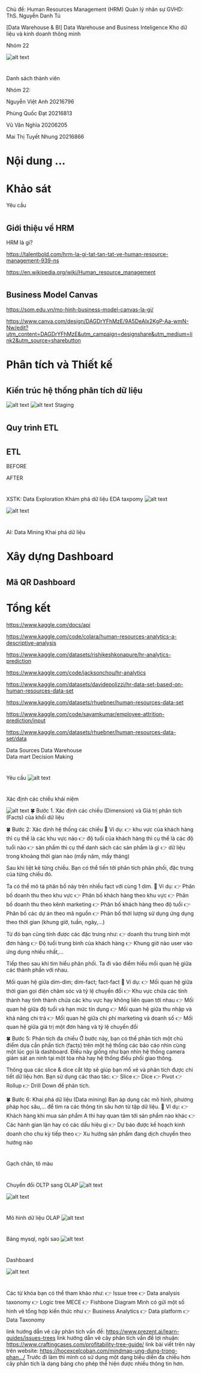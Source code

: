 Chủ đề:
Human Resources Management (HRM)
Quản lý nhân sự
GVHD: ThS. Nguyễn Danh Tú

[Data Warehouse \& BI]
Data Warehouse and Business Inteligence
Kho dữ liệu và kinh doanh thông minh

Nhóm 22

![alt text](image-12.png)

#

Danh sách thành viên

Nhóm 22:

Nguyễn Việt Anh 20216796

Phùng Quốc Đạt 20216813

Vũ Văn Nghĩa 20206205

Mai Thị Tuyết Nhung 20216866

# Nội dung ...

# Khảo sát

Yêu cầu






#

## Giới thiệu về HRM

HRM là gì?

https://talentbold.com/hrm-la-gi-tat-tan-tat-ve-human-resource-management-939-ns

https://en.wikipedia.org/wiki/Human_resource_management

#

## Business Model Canvas

https://som.edu.vn/mo-hinh-business-model-canvas-la-gi/

https://www.canva.com/design/DAGDrYFhMzE/9A5DeAlx2KgP-Aa-wmN-Nw/edit?utm_content=DAGDrYFhMzE&utm_campaign=designshare&utm_medium=link2&utm_source=sharebutton

#

# Phân tích và Thiết kế

#

## Kiến trúc hệ thống phân tích dữ liệu

![alt text](image-9.png)
![alt text](image-1.png)
Staging

<!-- https://www.canva.com/design/DAGDr5h1pEE/gsFg-GK1Y2-pzTf8nBDexA/edit?utm_content=DAGDr5h1pEE&utm_campaign=designshare&utm_medium=link2&utm_source=sharebutton -->

<!-- https://www.canva.com/design/DAGDrwKlKDU/5tBfEI7Mzsp5s6nIUIs7Tw/edit?utm_content=DAGDrwKlKDU&utm_campaign=designshare&utm_medium=link2&utm_source=sharebutton -->

<!-- https://www.canva.com/design/DAGDr7K5Yq0/Z64jK07TlLNI0mGCIvUdrQ/edit?utm_content=DAGDr7K5Yq0&utm_campaign=designshare&utm_medium=link2&utm_source=sharebutton -->

<!-- https://www.canva.com/design/DAGDrwE3P6s/0GVeEFesokKj0oLIIrbjhg/edit?utm_content=DAGDrwE3P6s&utm_campaign=designshare&utm_medium=link2&utm_source=sharebutton -->

#

## Quy trình ETL

#

## ETL

BEFORE

AFTER

#

#

XSTK: Data Exploration
Khám phá dữ liệu
EDA
taxpomy
![alt text](image-10.png)

![alt text](image-11.png)

#

AI: Data Mining
Khai phá dữ liệu

#

# Xây dựng Dashboard

#

## Mã QR Dashboard

#

# Tổng kết

https://www.kaggle.com/docs/api

https://www.kaggle.com/code/colara/human-resources-analytics-a-descriptive-analysis

https://www.kaggle.com/datasets/rishikeshkonapure/hr-analytics-prediction

https://www.kaggle.com/code/jacksonchou/hr-analytics

https://www.kaggle.com/datasets/davidepolizzi/hr-data-set-based-on-human-resources-data-set

https://www.kaggle.com/datasets/rhuebner/human-resources-data-set

https://www.kaggle.com/code/sayamkumar/employee-attrition-prediction/input

https://www.kaggle.com/datasets/rhuebner/human-resources-data-set/data

<!-- https://downloadlynet.ir/2024/28/116039/01/machine-learning-data-science-with-python-kaggle-pandas/20/?#/116039-udemy-182411021524.html -->

<!-- https://downloadlynet.ir/2024/28/116043/01/machine-learning-data-science-with-python-kaggle-a-z/21/?#/116043-udemy-182411020524.html -->

Data Sources
Data Warehouse  
Data mart
Decision Making

#

#

Yêu cầu
![alt text](image-3.png)

#

Xác định các chiều khái niệm

<!-- 3,4,6,8 -->

![alt text](image-4.png)
🍀 Bước 1. Xác định các chiều (Dimension) và Giá trị phân tích (Facts) của khối dữ liệu

🍀 Bước 2: Xác định hệ thống các chiều
🌳 Ví dụ:
👉 khu vực của khách hàng thì cụ thể là các khu vực nào
👉 độ tuổi của khách hàng thì cụ thể là các độ tuổi nào
👉 sản phẩm thì cụ thể danh sách các sản phẩm là gì
👉 dữ liệu trong khoảng thời gian nào (mấy năm, mấy tháng)

<!-- ✍️ Hướng dẫn: Bạn sử dụng tính năng remove duplicate với từng cột dữ liệu để tạo ra từng chiều rồi copy vào một sheet. -->

<!-- 🍀 Bước 3: Phân tích phân phối và đặc trưng của từng chiều -->

Sau khi liệt kê từng chiều. Bạn có thể tiến tới phân tích phân phối, đặc trưng của từng chiều đó.

Ta có thể mô tả phân bố này trên nhiều fact với cùng 1 dim.
🌳 Ví dụ:
👉 Phân bố doanh thu theo khu vực
👉 Phân bố khách hàng theo khu vực
👉 Phân bố doanh thu theo kênh marketing
👉 Phân bố khách hàng theo độ tuổi
👉 Phân bố các dự án theo mã nguồn
👉 Phân bố thời lượng sử dụng ứng dụng theo thời gian (khung giờ, tuần, ngày,...)

Từ đó bạn cũng tính được các đặc trưng như:
👉 doanh thu trung bình một đơn hàng
👉 Độ tuổi trung bình của khách hàng
👉 Khung giờ nào user vào ứng dụng nhiều nhất,...

<!-- ✍️ Hướng dẫn: bạn sử dụng tính năng pivot table, pivot chart hoặc sử dụng add-in Data Analysis để thống kê và vẽ các đặc trưng này -->

<!-- 🍀 Bước 4: Phân tích tương quan -->

Tiếp theo sau khi tìm hiểu phân phối. Ta đi vào điểm hiểu mối quan hệ giữa các thành phần với nhau.

Mối quan hệ giữa dim-dim; dim-fact; fact-fact
🌳 Ví dụ:
👉 Mối quan hệ giữa thời gian gọi điện chăm sóc và tỷ lệ chuyển đổi
👉 Khu vực chứa các tỉnh thành hay tỉnh thành chứa các khu vực hay không liên quan tới nhau
👉 Mối quan hệ giữa độ tuổi và hạn mức tín dụng
👉 Mối quan hệ giữa thu nhập và khả năng chi trả
👉 Mối quan hệ giữa chi phí marketing và doanh số
👉 Mối quan hệ giữa giá trị một đơn hàng và tỷ lệ chuyển đổi

<!-- ✍️ Hướng dẫn: bạn sử dụng tính năng pivot table, pivot chart hoặc sử dụng add-in Data Analysis để thống kê và vẽ các đặc trưng này -->

🍀 Bước 5: Phân tích đa chiều
Ở bước này, bạn có thể phân tích một chủ điểm dựa cần phần tích (facts) trên một hệ thống các báo cáo nhìn cùng một lúc gọi là dashboard.
Điều này giống như bạn nhìn hệ thống camera giám sát an ninh tại một tòa nhà hay hệ thống điều phối giao thông.

Thông qua các slice & dice cắt lớp sẽ giúp bạn mổ xẻ và phân tích được chi tiết dữ liệu hơn.
Bạn sử dụng các thao tác:
👉 Slice
👉 Dice
👉 Pivot
👉 Rollup
👉 Drill Down
để phân tích.

<!-- ✍️ Hướng dẫn: bạn kết hợp với tính năng pivot table, pivot chart, slicer, timeline, sparkline,... để tạo một dashboard -->

🍀 Bước 6: Khai phá dữ liệu (Data mining)
Bạn áp dụng các mô hình, phương pháp học sâu,... để tìm ra các thông tin sâu hơn từ tập dữ liệu.
🌳 Ví dụ:
👉 Khách hàng khi mua sản phẩm A thì hay quan tâm tới sản phẩm nào khác
👉 Các hành gian lận hay có các dấu hiệu gì
👉 Dự báo được kế hoạch kinh doanh cho chu kỳ tiếp theo
👉 Xu hướng sản phẩm đang dịch chuyển theo hướng nào

#

#

Gạch chân, tô màu

#

Chuyển đổi OLTP sang OLAP
![alt text](image-6.png)

![alt text](image-7.png)

#

Mô hình dữ liệu OLAP
![alt text](image-5.png)

#

Bảng mysql, ngôi sao
![alt text](image-8.png)

#

Dashboard

![alt text](image-2.png)

#

Các từ khóa bạn có thể tham khảo như:
👉 Issue tree
👉 Data analysis taxonomy
👉 Logic tree MECE
👉 Fishbone Diagram
Mình có gửi một số hình vẽ tổng hợp kiến thức như
👉 Business Analytics
👉 Data platform
👉 Data Taxonomy

link hướng dẫn vẽ cây phân tích vấn đề:
https://www.prezent.ai/learn-guides/issues-trees
link hướng dẫn vẽ cây phân tích vấn đề lợi nhuận:
https://www.craftingcases.com/profitability-tree-guide/
link bài viết trên này trên website:
https://hocexcelcoban.com/mindmap-ung-dung-trong-phan.../
Trước đi làm thì mình có sử dụng một dạng biểu diễn đa chiều hơn cây phân tích là dạng bảng cho phép thể hiện được nhiều thông tin hơn.
